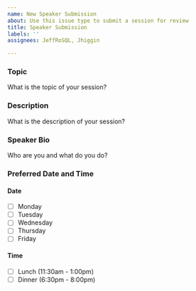 ```yaml
---
name: New Speaker Submission
about: Use this issue type to submit a session for review
title: Speaker Submission
labels: ''
assignees: JeffRoSQL, Jhiggin

---
```


### Topic
What is the topic of your session?



### Description
What is the description of your session?



### Speaker Bio
Who are you and what do you do?


### Preferred Date and Time
#### Date
- [ ] Monday
- [ ] Tuesday
- [ ] Wednesday
- [ ] Thursday
- [ ] Friday

#### Time
- [ ] Lunch (11:30am - 1:00pm)
- [ ] Dinner (6:30pm - 8:00pm)
